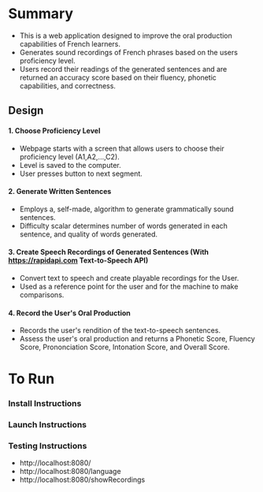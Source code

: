 # Summary
- This is a web application designed to improve the oral production capabilities of French learners.
- Generates sound recordings of French phrases based on the users proficiency level.
- Users record their readings of the generated sentences and are returned an accuracy score based on their fluency, phonetic capabilities, and correctness.

## Design

#### 1. Choose Proficiency Level
- Webpage starts with a screen that allows users to choose their proficiency level (A1,A2,...,C2).
- Level is saved to the computer.
- User presses button to next segment.

#### 2. Generate Written Sentences  
- Employs a, self-made, algorithm to generate grammatically sound sentences.
- Difficulty scalar determines number of words generated in each sentence, and quality of words generated.

#### 3. Create Speech Recordings of Generated Sentences (With https://rapidapi.com Text-to-Speech API)
- Convert text to speech and create playable recordings for the User.
- Used as a reference point for the user and for the machine to make comparisons.

#### 4. Record the User's Oral Production
- Records the user's rendition of the text-to-speech sentences.
- Assess the user's oral production and returns a Phonetic Score, Fluency Score, Prononciation Score, Intonation Score, and Overall Score.

# To Run
### Install Instructions


### Launch Instructions

### Testing Instructions
- http://localhost:8080/
- http://localhost:8080/language
- http://localhost:8080/showRecordings
